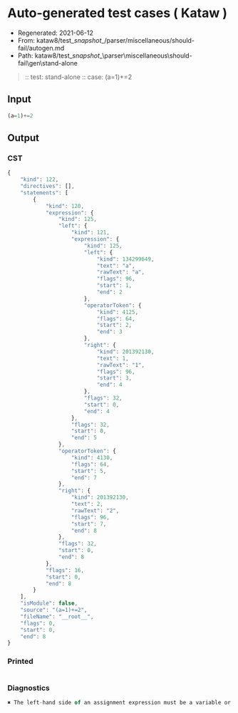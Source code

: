 # Auto-generated test cases ( Kataw )
- Regenerated: 2021-06-12
- From: kataw8/test\__snapshot__/parser/miscellaneous/should-fail/autogen.md
- Path: kataw8/test\__snapshot__\parser\miscellaneous\should-fail\gen\stand-alone
> :: test: stand-alone
> :: case: (a=1)+=2
## Input

`````js
(a=1)+=2
`````
## Output

### CST

```javascript
{
    "kind": 122,
    "directives": [],
    "statements": [
        {
            "kind": 120,
            "expression": {
                "kind": 125,
                "left": {
                    "kind": 121,
                    "expression": {
                        "kind": 125,
                        "left": {
                            "kind": 134299649,
                            "text": "a",
                            "rawText": "a",
                            "flags": 96,
                            "start": 1,
                            "end": 2
                        },
                        "operatorToken": {
                            "kind": 4125,
                            "flags": 64,
                            "start": 2,
                            "end": 3
                        },
                        "right": {
                            "kind": 201392130,
                            "text": 1,
                            "rawText": "1",
                            "flags": 96,
                            "start": 3,
                            "end": 4
                        },
                        "flags": 32,
                        "start": 0,
                        "end": 4
                    },
                    "flags": 32,
                    "start": 0,
                    "end": 5
                },
                "operatorToken": {
                    "kind": 4130,
                    "flags": 64,
                    "start": 5,
                    "end": 7
                },
                "right": {
                    "kind": 201392130,
                    "text": 2,
                    "rawText": "2",
                    "flags": 96,
                    "start": 7,
                    "end": 8
                },
                "flags": 32,
                "start": 0,
                "end": 8
            },
            "flags": 16,
            "start": 0,
            "end": 8
        }
    ],
    "isModule": false,
    "source": "(a=1)+=2",
    "fileName": "__root__",
    "flags": 0,
    "start": 0,
    "end": 8
}
```

### Printed

```javascript

```

### Diagnostics

```javascript
✖ The left-hand side of an assignment expression must be a variable or a property access - start: 5, end: 7

```

